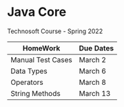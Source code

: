 # Java Core
Technosoft Course - Spring 2022

HomeWork  | Due Dates
------------- | -------------
Manual Test Cases | March 2
Data Types  | March 6
Operators  |  March 8
String Methods  |  March 13
